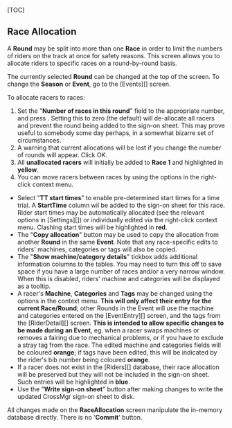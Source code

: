 [TOC]

## Race Allocation

A **Round** may be split into more than one **Race** in order to limit the numbers of riders on the track at once for safety reasons.  This screen allows you to allocate riders to specific races on a round-by-round basis.

The currently selected **Round** can be changed at the top of the screen.  To change the **Season** or **Event**, go to the [Events][] screen.

To allocate racers to races:

1. Set the "**Number of races in this round**" field to the appropriate number, and press <Enter>.  Setting this to zero (the default) will de-allocate all racers and prevent the round being added to the sign-on sheet.  This may prove useful to somebody some day perhaps, in a somewhat bizarre set of circumstances.
1. A warning that current allocations will be lost if you change the number of rounds will appear.  Click OK.
1. All **unallocated racers** will initially be added to **Race 1** and highlighted in **yellow**.
1. You can move racers between races by using the options in the right-click context menu.

* Select "**TT start times**" to enable pre-determined start times for a time trial.  A **StartTime** column wil be added to the sign-on sheet for this race.  Rider start times may be automatically allocated (see the relevant options in [Settings][]) or individually edited via the right-click context menu.  Clashing start times will be highlighted in **red**.
* The "**Copy allocation**" button may be used to copy the allocation from another **Round** in the same **Event**.  Note that any race-specific edits to riders' machines, categories or tags will also be copied.
* The "**Show machine/category details**" tickbox adds additional information columns to the tables.  You may need to turn this off to save space if you have a large number of races and/or a very narrow window.  When this is disabled, riders' machine and categories will be displayed as a tooltip.
* A racer's **Machine**, **Categories** and **Tags** may be changed using the options in the context menu.  **This will only affect their entry for the current Race/Round**; other Rounds in the Event will use the machine and categories entered on the [EventEntry][] screen, and the tags from the [RiderDetail][] screen.  **This is intended to allow specific changes to be made during an Event**, eg. when a racer swaps machines or removes a fairing due to mechanical problems, or if you have to exclude a stray tag from the race.  The edited machine and categories fields will be coloured **orange**; if tags have been edited, this will be indicated by the rider's bib number being coloured **orange**.
* If a racer does not exist in the [Riders][] database, their race allocation will be preserved but they will not be included in the sign-on sheet.  Such entries will be highlighted in **blue**.
* Use the "**Write sign-on sheet**" button after making changes to write the updated CrossMgr sign-on sheet to disk.

All changes made on the **RaceAllocation** screen manipulate the in-memory database directly.  There is no '**Commit**' button.
